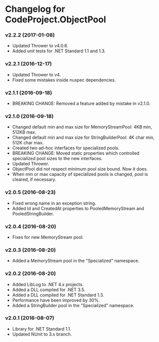 # Changelog for CodeProject.ObjectPool #

### v2.2.2 (2017-01-08) ###

* Updated Thrower to v4.0.6.
* Added unit tests for .NET Standard 1.1 and 1.3.

### v2.2.1 (2016-12-17) ###

* Updated Thrower to v4.
* Fixed some mistakes inside nuspec dependencies.

### v2.1.1 (2016-09-18) ###

* BREAKING CHANGE: Removed a feature added by mistake in v2.1.0.

### v2.1.0 (2016-09-18) ###

* Changed default min and max size for MemoryStreamPool: 4KB min, 512KB max.
* Changed default min and max size for StringBuilderPool: 4K char min, 512K char max.
* Created two ad-hoc interfaces for specialized pools.
* BREAKING CHANGE: Moved static properties which controlled specialized pool sizes to the new interfaces.
* Updated Thrower.
* ObjectPool did not respect minimum pool size bound. Now it does.
* When min or max capacity of specialized pools is changed, pool is cleared, if necessary.

### v2.0.5 (2016-08-23) ###

* Fixed wrong name in an exception string.
* Added Id and CreatedAt properties to PooledMemoryStream and PooledStringBuilder.

### v2.0.4 (2016-08-20) ###

* Fixes for new MemoryStream pool.

### v2.0.3 (2016-08-20) ###

* Added a MemoryStream pool in the "Specialized" namespace.

### v2.0.2 (2016-08-20) ###

* Added LibLog to .NET 4.x projects.
* Added a DLL compiled for .NET 3.5.
* Added a DLL compiled for .NET Standard 1.3.
* Performance have been improved by 30%.
* Added a StringBuilder pool in the "Specialized" namespace.

### v2.0.1 (2016-08-07) ###

* Library for .NET Standard 1.1.
* Updated NUnit to 3.x branch.
